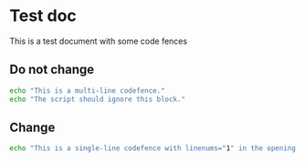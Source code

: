 # Test doc

This is a test document with some code fences

## Do not change

```bash title="A code block that should not be changed." linenums="1"
echo "This is a multi-line codefence."
echo "The script should ignore this block."
```

## Change

```bash title="A code block with only 1 line." linenums="1"
echo "This is a single-line codefence with linenums="1" in the opening block.
```
